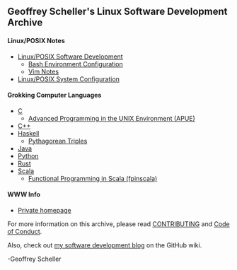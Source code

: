 ## Geoffrey Scheller's Linux Software Development Archive
#### Linux/POSIX Notes
  - [Linux/POSIX Software Development](notes/softwareDevelopment.md)
    - [Bash Environment Configuration](notes/BashEnvConf)
    - [Vim Notes](notes/VimNotes/README.md)
  - [Linux/POSIX System Configuration](notes/systemConfiguration.md)
#### Grokking Computer Languages
  - [C](grok/C)
    - [Advanced Programming in the UNIX Environment (APUE)](grok/C/APUE)
  - [C++](grok/C++)
  - [Haskell](grok/Haskell/)
    - [Pythagorean Triples](grok/Haskell/pythagTriples)
  - [Java](grok/Java/)
  - [Python](grok/Python)
  - [Rust](grok/Rust/)
  - [Scala](grok/Scala/)
    - [Functional Programming in Scala (fpinscala)](grok/Scala/fpinscala)
#### WWW Info
  - [Private homepage](web/homepage/)

For more information on this archive, please read
[CONTRIBUTING](CONTRIBUTING.md)
and
[Code of Conduct](CODE_OF_CONDUCT.md).

Also, check out [my software development
blog](https://github.com/grscheller/scheller-linux-archive/wiki/GRScheller-Software-Development-Blog) on the GitHub wiki.

-Geoffrey Scheller
